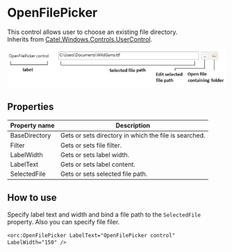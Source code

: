 OpenFilePicker
==============

This control allows user to choose an existing file directory.
<br />Inherits from [Catel.Windows.Controls.UserControl][1].

![OpenFilePicker 01][2]

## Properties

Property name|Description
-|-
BaseDirectory|Gets or sets directory in which the file is searched.
Filter|Gets or sets file filter.
LabelWidth|Gets or sets label width.
LabelText|Gets or sets label content.
SelectedFile|Gets or sets selected file path.

## How to use

Specify label text and width and bind a file path to the `SelectedFile` property. Also you can specify file filer.
```
<orc:OpenFilePicker LabelText="OpenFilePicker control" LabelWidth="150" />
```
[1]: https://catelproject.atlassian.net/wiki/display/CTL/UserControl
[2]: ../images/orc.controls/openfilepicker/OpenFilePicker_01.png